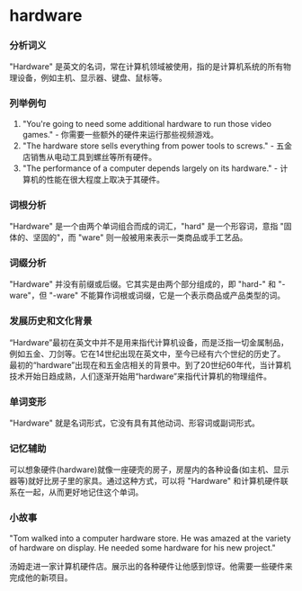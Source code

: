 # hardware

### 分析词义

  

"Hardware" 是英文的名词，常在计算机领域被使用，指的是计算机系统的所有物理设备，例如主机、显示器、键盘、鼠标等。

  

### 列举例句

  

1.  "You're going to need some additional hardware to run those video games." - 你需要一些额外的硬件来运行那些视频游戏。
2.  "The hardware store sells everything from power tools to screws." - 五金店销售从电动工具到螺丝等所有硬件。
3.  "The performance of a computer depends largely on its hardware." - 计算机的性能在很大程度上取决于其硬件。

  

### 词根分析

  

"Hardware" 是一个由两个单词组合而成的词汇，"hard" 是一个形容词，意指 "固体的、坚固的"，而 "ware" 则一般被用来表示一类商品或手工艺品。

  

### 词缀分析

  

"Hardware" 并没有前缀或后缀。它其实是由两个部分组成的，即 "hard-" 和 "-ware"，但 "-ware" 不能算作词根或词缀，它是一个表示商品或产品类型的词。

  

### 发展历史和文化背景

  

“Hardware”最初在英文中并不是用来指代计算机设备，而是泛指一切金属制品，例如五金、刀剑等。它在14世纪出现在英文中，至今已经有六个世纪的历史了。最初的“hardware”出现在和五金店相关的背景中。到了20世纪60年代，当计算机技术开始日趋成熟，人们逐渐开始用“hardware”来指代计算机的物理组件。

  

### 单词变形

  

"Hardware" 就是名词形式，它没有具有其他动词、形容词或副词形式。

  

### 记忆辅助

  

可以想象硬件(hardware)就像一座硬壳的房子，房屋内的各种设备(如主机、显示器等)就好比房子里的家具。通过这种方式，可以将 "Hardware" 和计算机硬件联系在一起，从而更好地记住这个单词。

  

### 小故事

  

"Tom walked into a computer hardware store. He was amazed at the variety of hardware on display. He needed some hardware for his new project."

  

汤姆走进一家计算机硬件店。展示出的各种硬件让他感到惊讶。他需要一些硬件来完成他的新项目。
